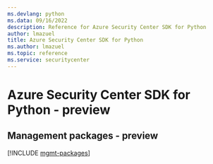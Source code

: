 ```yaml
---
ms.devlang: python
ms.data: 09/16/2022
description: Reference for Azure Security Center SDK for Python
author: lmazuel
title: Azure Security Center SDK for Python
ms.author: lmazuel
ms.topic: reference
ms.service: securitycenter
---
```

# Azure Security Center SDK for Python - preview

## Management packages - preview
[!INCLUDE [mgmt-packages](security-center-mgmt-index.md)]
